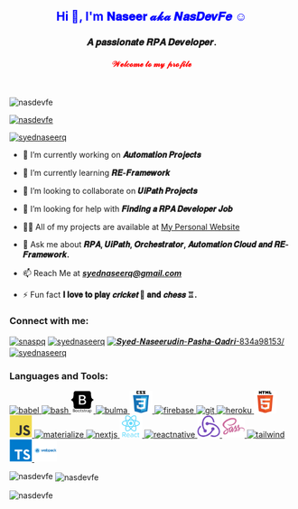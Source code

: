 <h2 align="center" style="color:blue">Hi 👋, I'm 𝐍𝐚𝐬𝐞𝐞𝐫 𝓪𝓴𝓪 𝑵𝒂𝒔𝑫𝒆𝒗𝑭𝒆 ☺️</h2>
<h3 align="center">𝑨 𝒑𝒂𝒔𝒔𝒊𝒐𝒏𝒂𝒕𝒆 𝑹𝑷𝑨 𝑫𝒆𝒗𝒆𝒍𝒐𝒑𝒆𝒓.</h3>
<h4 align="center" style="color:red">𝒲𝓮𝓁𝒸𝓸𝓂𝓮 𝓉𝓸 𝓂𝓎 𝓅𝓇𝓸𝒻𝒾𝓁𝓮</h4>

<br>

<p align="left"> <img src="https://komarev.com/ghpvc/?username=nasdevfe&label=Profile%20views&color=0e75b6&style=flat" alt="nasdevfe" /> </p>

<p align="left"> <a href="https://github.com/ryo-ma/github-profile-trophy"><img src="https://github-profile-trophy.vercel.app/?username=nasdevfe" alt="nasdevfe" /></a> </p>

<p align="left"> <a href="https://twitter.com/syednaseerq" target="blank"><img src="https://img.shields.io/twitter/follow/syednaseerq?logo=twitter&style=for-the-badge" alt="syednaseerq" /></a> </p>

- 🔭 I’m currently working on **𝑨𝒖𝒕𝒐𝒎𝒂𝒕𝒊𝒐𝒏 𝑷𝒓𝒐𝒋𝒆𝒄𝒕𝒔**

- 🌱 I’m currently learning **𝑹𝑬-𝑭𝒓𝒂𝒎𝒆𝒘𝒐𝒓𝒌**

- 👯 I’m looking to collaborate on **𝑼𝒊𝑷𝒂𝒕𝒉 𝑷𝒓𝒐𝒋𝒆𝒄𝒕𝒔**

- 🤝 I’m looking for help with **𝑭𝒊𝒏𝒅𝒊𝒏𝒈 𝒂 𝑹𝑷𝑨 𝑫𝒆𝒗𝒆𝒍𝒐𝒑𝒆𝒓 𝑱𝒐𝒃**

- 👨‍💻 All of my projects are available at [My Personal Website](https://nasdevfe.github.io/Portofolio-Website/)

- 💬 Ask me about **𝑹𝑷𝑨, 𝑼𝒊𝑷𝒂𝒕𝒉, 𝑶𝒓𝒄𝒉𝒆𝒔𝒕𝒓𝒂𝒕𝒐𝒓, 𝑨𝒖𝒕𝒐𝒎𝒂𝒕𝒊𝒐𝒏 𝑪𝒍𝒐𝒖𝒅 𝒂𝒏𝒅 𝑹𝑬-𝑭𝒓𝒂𝒎𝒆𝒘𝒐𝒓𝒌.**

- 📫 Reach Me at ***syednaseerq@gmail.com***

- ⚡ Fun fact **𝐈 𝐥𝐨𝐯𝐞 𝐭𝐨 𝐩𝐥𝐚𝐲 ***𝐜𝐫𝐢𝐜𝐤𝐞𝐭*** 🏏 𝐚𝐧𝐝 ***𝐜𝐡𝐞𝐬𝐬*** ♖.**

<h3 align="left">Connect with me:</h3>
<p align="left">
<a href="https://codepen.io/snaspq" target="blank"><img align="center" src="https://raw.githubusercontent.com/rahuldkjain/github-profile-readme-generator/master/src/images/icons/Social/codepen.svg" alt="snaspq" height="30" width="40" /></a>
<a href="https://twitter.com/syednaseerq" target="blank"><img align="center" src="https://raw.githubusercontent.com/rahuldkjain/github-profile-readme-generator/master/src/images/icons/Social/twitter.svg" alt="syednaseerq" height="30" width="40" /></a>
<a href="https://linkedin.com/in/𝑺𝒚𝒆𝒅-𝑵𝒂𝒔𝒆𝒆𝒓𝒖𝒅𝒊𝒏-𝑷𝒂𝒔𝒉𝒂-𝑸𝒂𝒅𝒓𝒊-834a98153/" target="blank"><img align="center" src="https://raw.githubusercontent.com/rahuldkjain/github-profile-readme-generator/master/src/images/icons/Social/linked-in-alt.svg" alt="𝑺𝒚𝒆𝒅-𝑵𝒂𝒔𝒆𝒆𝒓𝒖𝒅𝒊𝒏-𝑷𝒂𝒔𝒉𝒂-𝑸𝒂𝒅𝒓𝒊-834a98153/" height="30" width="40" /></a>
<a href="https://instagram.com/syednaseerq" target="blank"><img align="center" src="https://raw.githubusercontent.com/rahuldkjain/github-profile-readme-generator/master/src/images/icons/Social/instagram.svg" alt="syednaseerq" height="30" width="40" /></a>
</p>

<h3 align="left">Languages and Tools:</h3>
<p align="left"> <a href="https://babeljs.io/" target="_blank" rel="noreferrer"> <img src="https://www.vectorlogo.zone/logos/babeljs/babeljs-icon.svg" alt="babel" width="40" height="40"/> </a> <a href="https://www.gnu.org/software/bash/" target="_blank" rel="noreferrer"> <img src="https://www.vectorlogo.zone/logos/gnu_bash/gnu_bash-icon.svg" alt="bash" width="40" height="40"/> </a> <a href="https://getbootstrap.com" target="_blank" rel="noreferrer"> <img src="https://raw.githubusercontent.com/devicons/devicon/master/icons/bootstrap/bootstrap-plain-wordmark.svg" alt="bootstrap" width="40" height="40"/> </a> <a href="https://bulma.io/" target="_blank" rel="noreferrer"> <img src="https://raw.githubusercontent.com/gilbarbara/logos/804dc257b59e144eaca5bc6ffd16949752c6f789/logos/bulma.svg" alt="bulma" width="40" height="40"/> </a> <a href="https://www.w3schools.com/css/" target="_blank" rel="noreferrer"> <img src="https://raw.githubusercontent.com/devicons/devicon/master/icons/css3/css3-original-wordmark.svg" alt="css3" width="40" height="40"/> </a> <a href="https://firebase.google.com/" target="_blank" rel="noreferrer"> <img src="https://www.vectorlogo.zone/logos/firebase/firebase-icon.svg" alt="firebase" width="40" height="40"/> </a> <a href="https://git-scm.com/" target="_blank" rel="noreferrer"> <img src="https://www.vectorlogo.zone/logos/git-scm/git-scm-icon.svg" alt="git" width="40" height="40"/> </a> <a href="https://heroku.com" target="_blank" rel="noreferrer"> <img src="https://www.vectorlogo.zone/logos/heroku/heroku-icon.svg" alt="heroku" width="40" height="40"/> </a> <a href="https://www.w3.org/html/" target="_blank" rel="noreferrer"> <img src="https://raw.githubusercontent.com/devicons/devicon/master/icons/html5/html5-original-wordmark.svg" alt="html5" width="40" height="40"/> </a> <a href="https://developer.mozilla.org/en-US/docs/Web/JavaScript" target="_blank" rel="noreferrer"> <img src="https://raw.githubusercontent.com/devicons/devicon/master/icons/javascript/javascript-original.svg" alt="javascript" width="40" height="40"/> </a> <a href="https://materializecss.com/" target="_blank" rel="noreferrer"> <img src="https://raw.githubusercontent.com/prplx/svg-logos/5585531d45d294869c4eaab4d7cf2e9c167710a9/svg/materialize.svg" alt="materialize" width="40" height="40"/> </a> <a href="https://nextjs.org/" target="_blank" rel="noreferrer"> <img src="https://cdn.worldvectorlogo.com/logos/nextjs-2.svg" alt="nextjs" width="40" height="40"/> </a> <a href="https://reactjs.org/" target="_blank" rel="noreferrer"> <img src="https://raw.githubusercontent.com/devicons/devicon/master/icons/react/react-original-wordmark.svg" alt="react" width="40" height="40"/> </a> <a href="https://reactnative.dev/" target="_blank" rel="noreferrer"> <img src="https://reactnative.dev/img/header_logo.svg" alt="reactnative" width="40" height="40"/> </a> <a href="https://redux.js.org" target="_blank" rel="noreferrer"> <img src="https://raw.githubusercontent.com/devicons/devicon/master/icons/redux/redux-original.svg" alt="redux" width="40" height="40"/> </a> <a href="https://sass-lang.com" target="_blank" rel="noreferrer"> <img src="https://raw.githubusercontent.com/devicons/devicon/master/icons/sass/sass-original.svg" alt="sass" width="40" height="40"/> </a> <a href="https://tailwindcss.com/" target="_blank" rel="noreferrer"> <img src="https://www.vectorlogo.zone/logos/tailwindcss/tailwindcss-icon.svg" alt="tailwind" width="40" height="40"/> </a> <a href="https://www.typescriptlang.org/" target="_blank" rel="noreferrer"> <img src="https://raw.githubusercontent.com/devicons/devicon/master/icons/typescript/typescript-original.svg" alt="typescript" width="40" height="40"/> </a> <a href="https://webpack.js.org" target="_blank" rel="noreferrer"> <img src="https://raw.githubusercontent.com/devicons/devicon/d00d0969292a6569d45b06d3f350f463a0107b0d/icons/webpack/webpack-original-wordmark.svg" alt="webpack" width="40" height="40"/> </a> </p>

<p><img align="left" src="https://github-readme-stats.vercel.app/api/top-langs?username=nasdevfe&show_icons=true&locale=en&layout=compact" alt="nasdevfe" /></p>

<p>&nbsp;<img align="center" src="https://github-readme-stats.vercel.app/api?username=nasdevfe&show_icons=true&locale=en" alt="nasdevfe" /></p>

<p><img align="center" src="https://github-readme-streak-stats.herokuapp.com/?user=nasdevfe&" alt="nasdevfe" /></p>

